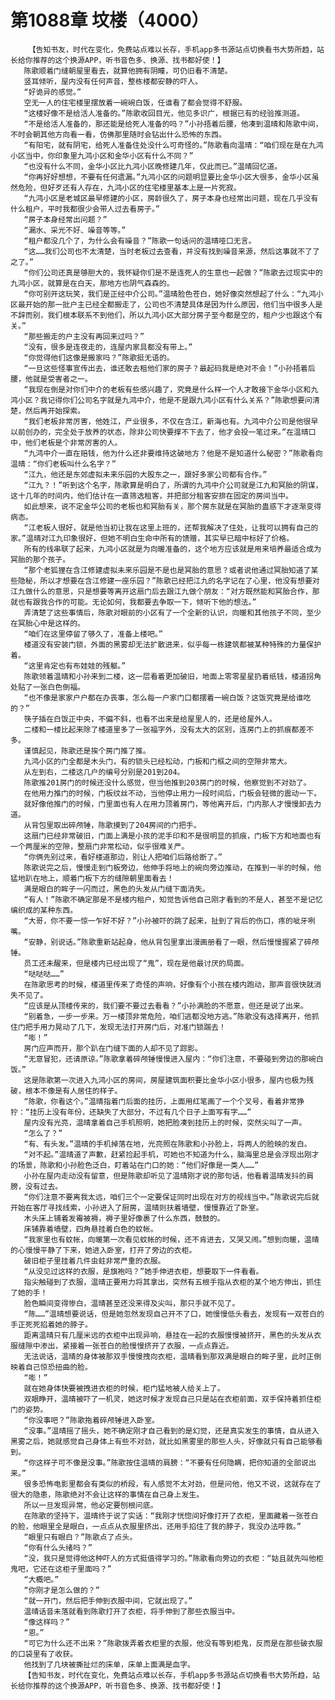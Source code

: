 # 第1088章 坟楼（4000）
        【告知书友，时代在变化，免费站点难以长存，手机app多书源站点切换看书大势所趋，站长给你推荐的这个换源APP，听书音色多、换源、找书都好使！】
       陈歌顺着门缝朝屋里看去，就算他拥有阴瞳，可仍旧看不清楚。
       竖耳倾听，屋内没有任何声音，整栋楼都安静的吓人。
       “好诡异的感觉。”
       空无一人的住宅楼里摆放着一碗碗白饭，任谁看了都会觉得不舒服。
       “这楼好像不是给活人准备的。”陈歌收回目光，他见多识广，根据已有的经验推测道。
       “不是给活人准备的，那还能是给死人准备的吗？”小孙捂着后腰，他凑到温晴和陈歌中间，不时会朝其他方向看一看，仿佛那里随时会钻出什么恐怖的东西。
       “有阳宅，就有阴宅，给死人准备住处没什么可奇怪的。”陈歌看向温晴：“咱们现在是在九鸿小区当中，你印象里九鸿小区和金华小区有什么不同？”
       “也没有什么不同，金华小区比九鸿小区晚修建几年，仅此而已。”温晴回忆道。
       “你再好好想想，不要有任何遗漏。”九鸿小区的问题明显要比金华小区大很多，金华小区虽然危险，但好歹还有人存在，九鸿小区的住宅楼里基本上是一片死寂。
       “九鸿小区是老城区最早修建的小区，房龄很久了，房子本身也经常出问题，现在几乎没有什么租户，平时我都很少会带人过去看房子。”
       “房子本身经常出问题？”
       “漏水、采光不好、噪音等等。”
       “租户都没几个了，为什么会有噪音？”陈歌一句话问的温晴哑口无言。
       “这……我们公司也不太清楚，当时老板过去查看，并没有找到噪音来源，然后这事就不了了之了。”
       “你们公司还真是够胆大的，我怀疑你们是不是连死人的生意也一起做？”陈歌去过现实中的九鸿小区，就算是在白天，那地方也阴气森森的。
       “你可别开这玩笑，我们是正经中介公司。”温晴脸色苍白，她好像突然想起了什么：“九鸿小区最开始的那一批户主已经全都搬走了，公司也不清楚具体是因为什么原因，他们当中很多人是不辞而别，我们根本联系不到他们，所以九鸿小区大部分房子至今都是空的，租户少也跟这个有关。”
       “那些搬走的户主没有再回来过吗？”
       “没有，很多是连夜走的，连屋内家具都没有带上。”
       “你觉得他们这像是搬家吗？”陈歌挺无语的。
       “一旦这些怪事宣传出去，谁还敢去租他们家的房子？最起码我是绝对不会！”小孙捂着后腰，他就是受害者之一。
       “我现在倒是对你们中介的老板有些感兴趣了，究竟是什么样一个人才敢接下金华小区和九鸿小区？我记得你们公司名字就是九鸿中介，他是不是跟九鸿小区有什么关系？”陈歌想要问清楚，然后再开始探索。
       “我们老板非常厉害，他姓江，产业很多，不仅在含江，新海也有。九鸿中介公司是他很早以前创办的，完全处于放养的状态，除非公司快要撑不下去了，他才会投一笔过来。”在温晴口中，他们老板是个非常厉害的人。
       “九鸿中介一直在赔钱，他为什么还非要维持这破地方？他是不是知道什么秘密？”陈歌看向温晴：“你们老板叫什么名字？”
       “江九，他还是东郊虚拟未来乐园的大股东之一，跟好多家公司都有合作。”
       “江九？！”听到这个名字，陈歌算是明白了，所谓的九鸿中介公司就是江九和冥胎的阴谋，这十几年的时间内，他们估计在一直筛选租客，并把部分租客安排在固定的房间当中。
       如此想来，说不定金华公司的老板也和冥胎有关，那个房东就是在冥胎的蛊惑下才逐渐变得病态。
       “江老板人很好，就是他当初让我在这里上班的，还帮我解决了住处，让我可以拥有自己的家。”温晴对江九印象很好，但她不明白生命中所有的馈赠，其实早已暗中标好了价格。
       所有的线串联了起来，九鸿小区就是为向暖准备的，这个地方应该就是用来培养最适合成为冥胎的那个孩子。
       “那个老狐狸在含江修建虚拟未来乐园是不是也是冥胎的意思？或者说他通过冥胎知道了某些隐秘，所以才想要在含江修建一座乐园？”陈歌已经把江九的名字记在了心里，他没有想要对江九做什么的意思，只是想要等离开这扇门后去跟江九做个朋友：“对方既然能和冥胎合作，那就也有跟我合作的可能。无论如何，我都要去争取一下，倾听下他的想法。”
       弄清楚了这些事情后，陈歌对眼前的小区有了一个全新的认识，向暖和其他孩子不同，至少在冥胎心中是这样的。
       “咱们在这里停留了够久了，准备上楼吧。”
       楼道没有安装门锁，外面的黑雾却无法扩散进来，似乎每一栋建筑都被某种特殊的力量保护着。
       “这里肯定也有布娃娃的残躯。”
       陈歌领着温晴和小孙来到二楼，这一层看着更加破旧，地面上零零星星扔着纸钱，楼道拐角处贴了一张白色倒福。
       “也不像是家家户户都在办丧事，怎么每一户家门口都摆着一碗白饭？这饭究竟是给谁吃的？”
       筷子插在白饭正中央，不偏不斜，也看不出来是给屋里人的，还是给屋外人。
       二楼和一楼比起来除了楼道里多了一张福字外，没有太大的区别，连房门上的抓痕都差不多。
       谨慎起见，陈歌还是挨个房门推了推。
       九鸿小区的门全都是木头门，有的锁头已经松动，门板和门框之间的空隙非常大。
       从左到右，二楼这几户的编号分别是201到204。
       陈歌推201房门的时候还没什么感觉，但当他推到203房门的时候，他察觉到不对劲了。
       在他用力推门的时候，门板纹丝不动，当他停止用力一段时间后，门板会轻微的震动一下。
       就好像他推门的时候，门里面也有人在用力顶着房门，等他离开后，门内那人才慢慢卸去力道。
       从背包里取出碎颅锤，陈歌摸到了204房间的门把手。
       这扇门已经非常破旧，门面上满是小孩的泥手印和不是很明显的抓痕，门板下方和地面也有一个两厘米的空隙，整扇门非常松动，似乎很难关严。
       “你俩先别过来，看好楼道那边，别让人把咱们后路给断了。”
       陈歌说完之后，慢慢走到门板旁边，他伸手将地上的碗向旁边推动，在推到一半的时候，他猛地趴在地上，顺着门板下方的缝隙朝里面看去！
       满是眼白的眸子一闪而过，黑色的头发从门缝下面消失。
       “有人！”陈歌不确定那是不是楼内租户，知觉告诉他自己刚才看到的不是人，甚至不是记忆编织成的某种东西。
       “大哥，你不要一惊一乍好不好？”小孙被吓的跳了起来，扯到了背后的伤口，疼的呲牙咧嘴。
       “安静，别说话。”陈歌重新站起身，他从背包里拿出漫画册看了一眼，然后慢慢握紧了碎颅锤。
       员工还未醒来，但是楼内已经出现了“鬼”，现在是他最讨厌的局面。
       “哒哒哒……”
       在陈歌思考的时候，楼道里传来了奇怪的声响，好像有个小孩在楼内跑动，那声音很快就消失不见了。
       “应该是从顶楼传来的，我们要不要过去看看？”小孙满脸的不愿意，但还是说了出来。
       “别着急，一步一步来。万一楼顶非常危险，咱们逃都没地方逃。”陈歌没有选择离开，他抓住门把手用力晃动了几下，发现无法打开房门后，对准门锁踹去！
       “嘭！”
       房门应声而开，那个趴在门缝下面的人却不见了踪影。
       “无意冒犯，还请原谅。”陈歌拿着碎颅锤慢慢进入屋内：“你们注意，不要碰到旁边的那碗白饭。”
       这是陈歌第一次进入九鸿小区的房间，房屋建筑面积要比金华小区小很多，屋内也极为残破，根本不像是有人居住的样子。
       “陈歌，你看这个。”温晴指着门后面的挂历，上面用红笔画了一个个叉号，看着非常狰狞：“挂历上没有年份，还缺失了大部分，不过有几个日子上面写有字……”
       屋内没有光亮，温晴拿着自己手机照明，她把脸凑到挂历上的时候，突然尖叫了一声。
       “怎么了？”
       “有、有头发。”温晴的手机掉落在地，光亮照在陈歌和小孙脸上，将两人的脸映的发白。
       “对不起。”温晴道了声歉，赶紧捡起手机，可她也不知道为什么，脑海里总是会浮现出刚才的场景，陈歌和小孙脸色泛白，盯着站在门口的她：“他们好像是一类人……”
       小孙在屋内走动没有留意，但是陈歌却听见了温晴刚才说的那句话，他看着温晴发抖的肩膀，没有过去。
       “你们注意不要离我太远，咱们三个一定要保证同时出现在对方的视线当中。”陈歌说完后就开始在客厅寻找线索，小孙进入了厨房，温晴则扶着墙壁，慢慢靠近了卧室。
       木头床上铺着发霉被褥，褥子里好像裹了什么东西，鼓鼓的。
       床铺靠着墙壁，四角悬挂着白色的蚊帐。
       “我家里也有蚊帐，向暖第一次看见蚊帐的时候，还不肯进去，又哭又闹。”想到向暖，温晴的心慢慢平静了下来，她进入卧室，打开了旁边的衣柜。
       破旧柜子里挂着几件虫蛀非常严重的衣服。
       “从没见过这样的衣服，是旗袍吗？”她手伸进衣柜，想要取下一件看看。
       指尖触碰到了衣服，温晴正要用力将其拿出，突然有五根手指从衣柜的某个地方伸出，抓住了她的手！
       脸色瞬间变得惨白，温晴甚至还没来得及尖叫，那只手就不见了。
       “陈……”温晴想要说话，但是她忽然发现自己开不了口，她慢慢低头看去，发现有一双苍白的手正死死掐着她的脖子。
       距离温晴只有几厘米远的衣柜中出现异响，悬挂在一起的衣服慢慢被挤开，黑色的头发从衣服缝隙中渗出，紧接着一张苍白的脸慢慢挤开了衣服，一点点靠近。
       无法说话，温晴的身体被那双手慢慢拽向衣柜，温晴看到那双满是眼白的眸子里，此时正倒映着自己惊恐扭曲的脸。
       “嘭！”
       就在她身体快要被拽进衣柜的时候，柜门猛地被人给关上了。
       双眼睁开，温晴被吓了一机灵，她这时候才发现自己只是站在衣柜前面，双手保持着抓住柜门的姿势。
       “你没事吧？”陈歌拖着碎颅锤进入卧室。
       “没事。”温晴摇了摇头，她不确定刚才自己看到的是幻觉，还是真实发生的事情，自从进入黑雾之后，她就感觉自己身体上有些不对劲，就比如黑雾里的那些人头，好像就只有自己能够看到。
       “你这样子可不像是没事。”陈歌按住温晴的肩膀：“不要有任何隐瞒，把你知道的全部说出来。”
       很多恐怖电影里都会有类似的桥段，有人感觉不太对劲，但是问他，他又不说，这就存在了很大的隐患，陈歌绝对不会让这样的事情在自己身上发生。
       所以一旦发现异常，他必定要刨根问底。
       在陈歌的坚持下，温晴终于说了实话：“我刚才恍惚间好像打开了衣柜，里面藏着一张苍白的脸，他眼里全是眼白，一点点从衣服里挤出，还用手掐住了我的脖子，我没办法呼救。”
       “眼里只有眼白？”陈歌点了点头。
       “你有什么头绪吗？”
       “没，我只是觉得他这种吓人的方式挺值得学习的。”陈歌看向旁边的衣柜：“姑且就先叫他柜鬼吧，它还在这柜子里面吗？”
       “大概吧。”
       “你刚才是怎么做的？”
       “就一开门，然后把手伸到衣服中间，它就出现了。”
       温晴话音未落就看到陈歌打开了衣柜，将手伸到了那些衣服当中。
       “像这样吗？”
       “恩。”
       “可它为什么还不出来？”陈歌拨弄着衣柜里的衣服，他没有等到柜鬼，反而是在那些破衣服的口袋里有了收获。
       他找到了几块被撕扯烂的床单，床单上面满是血字。
       【告知书友，时代在变化，免费站点难以长存，手机app多书源站点切换看书大势所趋，站长给你推荐的这个换源APP，听书音色多、换源、找书都好使！】